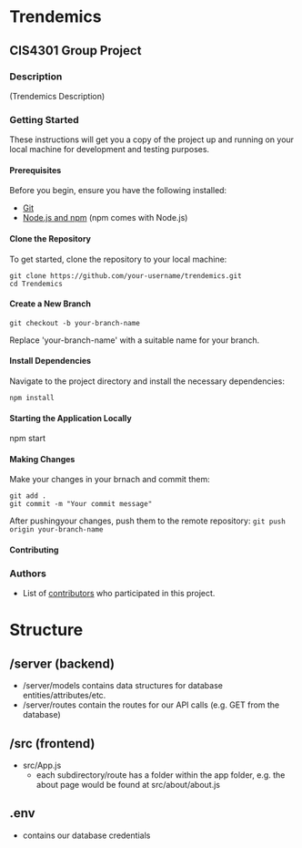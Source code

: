 # Trendemics

## CIS4301 Group Project

### Description

(Trendemics Description)

### Getting Started

These instructions will get you a copy of the project up and running on your local machine for development and testing purposes.

#### Prerequisites

Before you begin, ensure you have the following installed:
- [Git](https://git-scm.com/downloads)
- [Node.js and npm](https://nodejs.org/en/download/) (npm comes with Node.js)

#### Clone the Repository

To get started, clone the repository to your local machine:
```
git clone https://github.com/your-username/trendemics.git
cd Trendemics
```
#### Create a New Branch
```
git checkout -b your-branch-name
```
Replace 'your-branch-name' with a suitable name for your branch.


#### Install Dependencies

Navigate to the project directory and install the necessary dependencies:
```
npm install
```
#### Starting the Application Locally
npm start

#### Making Changes

Make your changes in your brnach and commit them: 
```
git add .
git commit -m "Your commit message" 
```
After pushingyour changes, push them to the remote repository: 
```git push origin your-branch-name ```

#### Contributing 

### Authors 
  - List of [contributors](https://github.com/micielkirsten/trendemics/graphs/contributors) who participated in this project.




# Structure
## /server (backend)
* /server/models contains data structures for database entities/attributes/etc.
* /server/routes contain the routes for our API calls (e.g. GET from the database)

## /src (frontend)
* src/App.js
    * each subdirectory/route has a folder within the app folder, e.g. the about page would be found at src/about/about.js

## .env 
* contains our database credentials